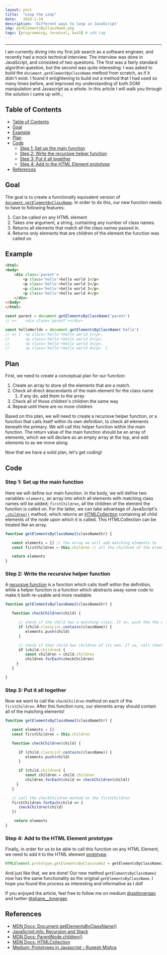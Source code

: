```yaml
---
layout: post
title:  "Loop the Loop"
date:   2020-1-19
description: 'Different ways to loop in JavaScript'
img: getElementsByClassName.png
tags: [programming, terminal, bash] # add tag
---
```

---

I am currently diving into my first job search as a software engineer, and recently had a mock technical interview. The interview was done in JavaScript, and consisted of two questions. The first was a fairly standard algorithm question, but the second was quite interesting: I was asked to build the `document.getElementByClassName` method from scratch, as if it didn't exist. I found it enlightening to build out a method that I had used so many times before, and improved my understanding of both DOM manipulation and Javascript as a whole. In this article I will walk you through the solution I came up with.;

## Table of Contents

- [Table of Contents](#table-of-contents)
- [Goal](#goal)
- [Example](#example)
- [Plan](#plan)
- [Code](#code)
  - [Step 1: Set up the main function](#step-1-set-up-the-main-function)
  - [Step 2: Write the recursive helper function](#step-2-write-the-recursive-helper-function)
  - [Step 3: Put it all together](#step-3-put-it-all-together)
  - [Step 4: Add to the HTML Element prototype](#step-4-add-to-the-html-element-prototype)
- [References](#references)

## Goal

The goal is to create a functionally equivalent version of [`document.getElementByClassName`](https://developer.mozilla.org/en-US/docs/Web/API/Document/getElementsByClassName). In order to do this, our new function needs to have to following features:

1. Can be called on any HTML element
2. Takes one argument, a string, containing any number of class names.
3. Returns all elements that match all the class names passed in.
4. Returns only elements that are children of the element the function was called on

## Example

```html
<html>
<body>
    <div class='parent'>
        <p class='hello'>hello world 1</p>
        <p class='hello'>hello world 2</p>
        <p class='hello'>hello world 3</p>
        <p class='hello'>hello world 4</p>
    </div>
</body>
</html>
```

```javascript
const parent = document.getElementsByClassName('parent')
// =>    <div class='parent'></div>

const helloWorlds = document.getElementsByClassName('hello')
// => [  <p class='hello'>hello world 1</p>,
//       <p class='hello'>hello world 2</p>,
//       <p class='hello'>hello world 3</p>,
//       <p class='hello'>hello world 4</p>  ]
```

## Plan

First, we need to create a conceptual plan for our function:

1. Create an array to store all the elements that are a match.
2. Check all direct descendants of the main element for the class name
   1. if any do, add them to the array
3. Check all of those children's children the same way
4. Repeat until there are no more children

Based on this plan, we will need to create a recursive helper function, or a function that calls itself within its own definition, to check all elements beneath the primary. We will call this helper function within the main function. The return value of the main function should be an array of elements, which we will declare as an empty array at the top, and add elements to as we move along.

Now that we have a solid plan, let's get coding!

## Code

### Step 1: Set up the main function

Here we will define our main function. In the body, we will define two variables: `elements`, an array into which all elements with matching class names will be added; `firstChildren`, all the children of the element the function is called on. For the latter, we can take advantage of JavaScript's [`.children()`](https://developer.mozilla.org/en-US/docs/Web/API/ParentNode/children) method, which returns an [HTMLCollection](https://developer.mozilla.org/en-US/docs/Web/API/HTMLCollection) containing all child elements of the node upon which it is called. This HTMLCollection can be treated like an array.

```js
function getElementsByClassName2(classNameStr) {

   const elements = [] // the array we will add matching elements to
   const firstChildren = this.children // all the children of the element the function is called on

   return elements
}
```

### Step 2: Write the recursive helper function

A [recursive function](https://javascript.info/recursion) is a function which calls itself within the definition, while a helper function is a function which abstracts away some code to make it both re-usable and more readable.

```js
function getElementsByClassName2(classNameStr) {

   function checkChildren(child) {

      // check if the child has a matching class. If so, push the the elements array
      if (child.classList.contains(className)) {
         elements.push(child)
      }

      // check if that child has children of its own. If so, call checkChildren one each child
      if (child.children) {
         const children = child.children
         children.forEach(checkChildren)
     }
   }

}
```

### Step 3: Put it all together

Now we want to call the `checkChildren` method on each of the `firstChildren`. After this function runs, our elements array should contain all of the matching elements!

```js
function getElementsByClassName2(classNameStr) {

   const elements = []
   const firstChildren = this.children

   function checkChildren(child) {

      if (child.classList.contains(className)) {
         elements.push(child)
      }

      if (child.children) {
         const children = child.children
         children.forEach(child => checkChildren(child))
     }
   }

   // call the checkChildren method on the firstChildren
   firstChildren.forEach(child => {
      checkChildren(child)
   })

    return elements
}
```

### Step 4: Add to the HTML Element prototype

Finally, in order for us to be able to call this function on any HTML Element, we need to add it to the HTML element [prototype](https://medium.com/better-programming/prototypes-in-javascript-5bba2990e04b).

```js
HTMLElement.prototype.getElementsByClassname2 = getElementsByClassName2
```

And just like that, we are done! Our new method `getElementsByClassName2` now has the same functionality as the original `getElementsByClassName`. I hope you found this process as interesting and informative as I did!

If you enjoyed the article, feel free to follow me on medium [@sptlonergan](https://medium.com/@sptlonergan) and twitter [@shane__lonergan](https://twitter.com/shane__lonergan)

## References

- [MDN Docs: Document.getElementsByClassName()](https://developer.mozilla.org/en-US/docs/Web/API/Document/getElementsByClassName)
- [JavaScript.info: Recursion and Stack](https://javascript.info/recursion)
- [MDN Docs: ParentNode.children()](https://developer.mozilla.org/en-US/docs/Web/API/ParentNode/children)
- [MDN Docs: HTMLCollection](https://developer.mozilla.org/en-US/docs/Web/API/HTMLCollection)
- [Medium: Prototypes in Javascript - Rupesh Mishra](https://medium.com/better-programming/prototypes-in-javascript-5bba2990e04b)
